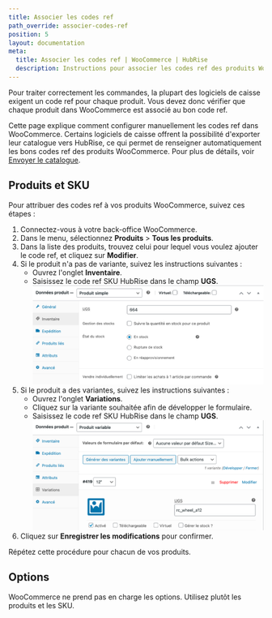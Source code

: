 ```yaml
---
title: Associer les codes ref
path_override: associer-codes-ref
position: 5
layout: documentation
meta:
  title: Associer les codes ref | WooCommerce | HubRise
  description: Instructions pour associer les codes ref des produits WooCommerce à d'autres apps après avoir connecté le logiciel de caisse à HubRise. Connectez les apps et synchronisez vos données.
---
```


Pour traiter correctement les commandes, la plupart des logiciels de caisse exigent un code ref pour chaque produit. Vous devez donc vérifier que chaque produit dans WooCommerce est associé au bon code ref.

Cette page explique comment configurer manuellement les codes ref dans WooCommerce. Certains logiciels de caisse offrent la possibilité d'exporter leur catalogue vers HubRise, ce qui permet de renseigner automatiquement les bons codes ref des produits WooCommerce. Pour plus de détails, voir [Envoyer le catalogue](/apps/woocommerce/push-catalog).

## Produits et SKU

Pour attribuer des codes ref à vos produits WooCommerce, suivez ces étapes :

1. Connectez-vous à votre back-office WooCommerce.
2. Dans le menu, sélectionnez **Produits** > **Tous les produits**.
3. Dans la liste des produits, trouvez celui pour lequel vous voulez ajouter le code ref, et cliquez sur **Modifier**.
4. Si le produit n'a pas de variante, suivez les instructions suivantes :
   - Ouvrez l'onglet **Inventaire**.
   - Saisissez le code ref SKU HubRise dans le champ **UGS**.
     ![Saisie du code ref dans le champ SKU pour un produit WooCommerce](./images/008-woocommerce-product-ref-code.png)
5. Si le produit a des variantes, suivez les instructions suivantes :
   - Ouvrez l'onglet **Variations**.
   - Cliquez sur la variante souhaitée afin de développer le formulaire.
   - Saisissez le code ref SKU HubRise dans le champ **UGS**.
     ![Saisie du code ref dans le champ SKU pour une variante WooCommerce](./images/009-woocommerce-variation-ref-code.png)
6. Cliquez sur **Enregistrer les modifications** pour confirmer.

Répétez cette procédure pour chacun de vos produits.

## Options

WooCommerce ne prend pas en charge les options. Utilisez plutôt les produits et les SKU.
